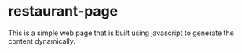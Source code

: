 # restaurant-page
This is a simple web page that is built using javascript to generate the content dynamically.
